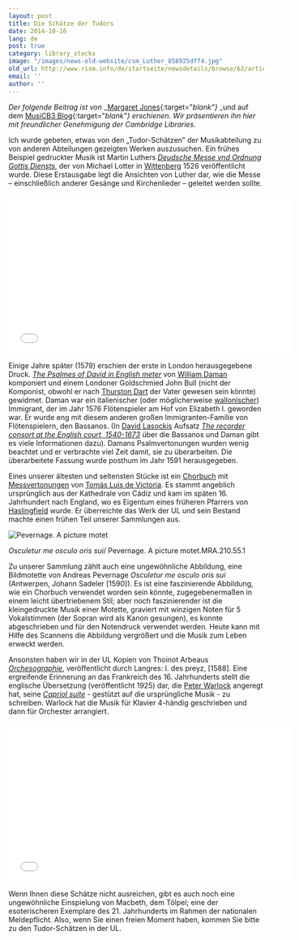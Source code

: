 ```yaml
---
layout: post
title: Die Schätze der Tudors
date: 2014-10-16
lang: de
post: true
category: library_stocks
image: "/images/news-old-website/csm_Luther_858925dff4.jpg"
old_url: http://www.rism.info/de/startseite/newsdetails/browse/62/article/64/tudor-treasures.html
email: ''
author: ''
---
```



_Der folgende Beitrag ist von_ _[Margaret Jones](http://musicb3.wordpress.com/author/mj263/){:target="_blank"}_ _und auf dem [MusiCB3 Blog](http://musicb3.wordpress.com/2014/09/05/tudor-treasures/){:target="_blank"} erschienen. Wir präsentieren ihn hier mit freundlicher Genehmigung der Cambridge Libraries._

Ich wurde gebeten, etwas von den „Tudor-Schätzen” der Musikabteilung zu von anderen Abteilungen gezeigten Werken auszusuchen. Ein frühes Beispiel gedruckter Musik ist Martin Luthers _[Deudsche Messe vnd Ordnung Gottis Diensts](http://ul-newton.lib.cam.ac.uk/vwebv/holdingsInfo?bibId=3772428)_, der von Michael Lotter in [Wittenberg](http://en.wikipedia.org/wiki/Wittenberg) 1526 veröffentlicht wurde. Diese Erstausgabe legt die Ansichten von Luther dar, wie die Messe – einschließlich anderer Gesänge und Kirchenlieder – geleitet werden sollte.

<iframe width="560" height="315" src="//www.youtube.com/embed/W77p6CGgaWE" frameborder="0" allowfullscreen></iframe>



Einige Jahre später (1579) erschien der erste in London herausgegebene Druck. _[The Psalmes of David in English meter](http://ul-newton.lib.cam.ac.uk/vwebv/holdingsInfo?bibId=3543479)_ von [William Daman](http://papalin.yas.mu/W069/) komponiert und einem Londoner Goldschmied John Bull (nicht der Komponist, obwohl er nach [Thurston Dart](http://musicb3.wordpress.com/2013/03/15/robert-thurston-dart/) der Vater gewesen sein könnte) gewidmet. Daman war ein italienischer (oder möglicherweise [wallonischer](http://en.wikipedia.org/wiki/Walloons)) Immigrant, der im Jahr 1576 Flötenspieler am Hof von Elizabeth I. geworden war. Er wurde eng mit diesem anderen großen Immigranten-Familie von Flötenspielern, den Bassanos. (In [David Lasockis](http://www.instantharmony.net/Music/about.php) Aufsatz _[The recorder consort at the English court, 1540-1673](http://www.instantharmony.net/Music/AR-08-84.pdf)_ über die Bassanos und Daman gibt es viele Informationen dazu). Damans Psalmvertonungen wurden wenig beachtet und er verbrachte viel Zeit damit, sie zu überarbeiten. Die überarbeitete Fassung wurde posthum im Jahr 1591 herausgegeben.

Eines unserer ältesten und seltensten Stücke ist ein [Chorbuch](http://ul-newton.lib.cam.ac.uk/vwebv/holdingsInfo?bibId=4167893) mit [Messvertonungen](http://www.allmusic.com/composition/missa-o-quam-gloriosum-for-4-voices-mc0002362442) von [Tomás Luis de Victoria](http://en.wikipedia.org/wiki/Tom%C3%A1s_Luis_de_Victoria). Es stammt angeblich ursprünglich aus der Kathedrale von Cádiz und kam im späten 16. Jahrhundert nach England, wo es Eigentum eines früheren Pfarrers von [Haslingfield](http://haslingfieldvillage.co.uk/about-haslingfield/) wurde. Er überreichte das Werk der UL und sein Bestand machte einen frühen Teil unserer Sammlungen aus.

![Pevernage. A picture motet](http://musicb3.files.wordpress.com/2014/09/001.jpg?w=640&h=445)

_Osculetur me osculo oris sui_/ Pevernage. A picture motet.MRA.210.55.1



Zu unserer Sammlung zählt auch eine ungewöhnliche Abbildung, eine Bildmotette von Andreas Pevernage _Osculetur me osculo oris sui_ (Antwerpen, Johann Sadeler [1590]). Es ist eine faszinierende Abbildung, wie ein Chorbuch verwendet worden sein könnte, zugegebenermaßen in einem leicht übertriebenem Stil; aber noch faszinierender ist die kleingedruckte Musik einer Motette, graviert mit winzigen Noten für 5 Vokalstimmen (der Sopran wird als Kanon gesungen), es konnte abgeschrieben und für den Notendruck verwendet werden. Heute kann mit Hilfe des Scannens die Abbildung vergrößert und die Musik zum Leben erweckt werden.

Ansonsten haben wir in der UL Kopien von Thoinot Arbeaus _[Orchesographie](http://ul-newton.lib.cam.ac.uk/vwebv/holdingsInfo?bibId=3879479)_, veröffentlicht durch Langres: I. des preyz, [1588]. Eine ergreifende Erinnerung an das Frankreich des 16. Jahrhunderts stellt die englische Übersetzung (veröffentlicht 1925) dar, die [Peter Warlock](http://www.bl.uk/whatson/events/event164410.html) angeregt hat, seine _[Capriol suite](http://ul-newton.lib.cam.ac.uk/vwebv/holdingsInfo?bibId=1068451)_ - gestützt auf die ursprüngliche Musik - zu schreiben. Warlock hat die Musik für Klavier 4-händig geschrieben und dann für Orchester arrangiert.



<iframe width="560" height="315" src="//www.youtube.com/embed/ipqPXnwsZHs" frameborder="0" allowfullscreen></iframe>



Wenn Ihnen diese Schätze nicht ausreichen, gibt es auch noch eine ungewöhnliche Einspielung von Macbeth, dem Tölpel; eine der esoterischeren Exemplare des 21. Jahrhunderts im Rahmen der nationalen Meldepflicht. Also, wenn Sie einen freien Moment haben, kommen Sie bitte zu den Tudor-Schätzen in der UL.
